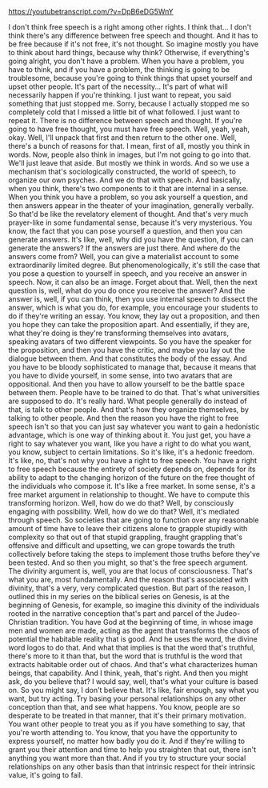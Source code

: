 https://youtubetranscript.com/?v=DpB6eDG5WnY

 I don't think free speech is a right among other rights. I think that... I don't think there's any difference between free speech and thought. And it has to be free because if it's not free, it's not thought. So imagine mostly you have to think about hard things, because why think? Otherwise, if everything's going alright, you don't have a problem. When you have a problem, you have to think, and if you have a problem, the thinking is going to be troublesome, because you're going to think things that upset yourself and upset other people. It's part of the necessity... It's part of what will necessarily happen if you're thinking. I just want to repeat, you said something that just stopped me. Sorry, because I actually stopped me so completely cold that I missed a little bit of what followed. I just want to repeat it. There is no difference between speech and thought. If you're going to have free thought, you must have free speech. Well, yeah, yeah, okay. Well, I'll unpack that first and then return to the other one. Well, there's a bunch of reasons for that. I mean, first of all, mostly you think in words. Now, people also think in images, but I'm not going to go into that. We'll just leave that aside. But mostly we think in words. And so we use a mechanism that's sociologically constructed, the world of speech, to organize our own psyches. And we do that with speech. And basically, when you think, there's two components to it that are internal in a sense. When you think you have a problem, so you ask yourself a question, and then answers appear in the theater of your imagination, generally verbally. So that'd be like the revelatory element of thought. And that's very much prayer-like in some fundamental sense, because it's very mysterious. You know, the fact that you can pose yourself a question, and then you can generate answers. It's like, well, why did you have the question, if you can generate the answers? If the answers are just there. And where do the answers come from? Well, you can give a materialist account to some extraordinarily limited degree. But phenomenologically, it's still the case that you pose a question to yourself in speech, and you receive an answer in speech. Now, it can also be an image. Forget about that. Well, then the next question is, well, what do you do once you receive the answer? And the answer is, well, if you can think, then you use internal speech to dissect the answer, which is what you do, for example, you encourage your students to do if they're writing an essay. You know, they lay out a proposition, and then you hope they can take the proposition apart. And essentially, if they are, what they're doing is they're transforming themselves into avatars, speaking avatars of two different viewpoints. So you have the speaker for the proposition, and then you have the critic, and maybe you lay out the dialogue between them. And that constitutes the body of the essay. And you have to be bloody sophisticated to manage that, because it means that you have to divide yourself, in some sense, into two avatars that are oppositional. And then you have to allow yourself to be the battle space between them. People have to be trained to do that. That's what universities are supposed to do. It's really hard. What people generally do instead of that, is talk to other people. And that's how they organize themselves, by talking to other people. And then the reason you have the right to free speech isn't so that you can just say whatever you want to gain a hedonistic advantage, which is one way of thinking about it. You just get, you have a right to say whatever you want, like you have a right to do what you want, you know, subject to certain limitations. So it's like, it's a hedonic freedom. It's like, no, that's not why you have a right to free speech. You have a right to free speech because the entirety of society depends on, depends for its ability to adapt to the changing horizon of the future on the free thought of the individuals who compose it. It's like a free market. In some sense, it's a free market argument in relationship to thought. We have to compute this transforming horizon. Well, how do we do that? Well, by consciously engaging with possibility. Well, how do we do that? Well, it's mediated through speech. So societies that are going to function over any reasonable amount of time have to leave their citizens alone to grapple stupidly with complexity so that out of that stupid grappling, fraught grappling that's offensive and difficult and upsetting, we can grope towards the truth collectively before taking the steps to implement those truths before they've been tested. And so then you might, so that's the free speech argument. The divinity argument is, well, you are that locus of consciousness. That's what you are, most fundamentally. And the reason that's associated with divinity, that's a very, very complicated question. But part of the reason, I outlined this in my series on the biblical series on Genesis, is at the beginning of Genesis, for example, so imagine this divinity of the individuals rooted in the narrative conception that's part and parcel of the Judeo-Christian tradition. You have God at the beginning of time, in whose image men and women are made, acting as the agent that transforms the chaos of potential the habitable reality that is good. And he uses the word, the divine word logos to do that. And what that implies is that the word that's truthful, there's more to it than that, but the word that is truthful is the word that extracts habitable order out of chaos. And that's what characterizes human beings, that capability. And I think, yeah, that's right. And then you might ask, do you believe that? I would say, well, that's what your culture is based on. So you might say, I don't believe that. It's like, fair enough, say what you want, but try acting. Try basing your personal relationships on any other conception than that, and see what happens. You know, people are so desperate to be treated in that manner, that it's their primary motivation. You want other people to treat you as if you have something to say, that you're worth attending to. You know, that you have the opportunity to express yourself, no matter how badly you do it. And if they're willing to grant you their attention and time to help you straighten that out, there isn't anything you want more than that. And if you try to structure your social relationships on any other basis than that intrinsic respect for their intrinsic value, it's going to fail.